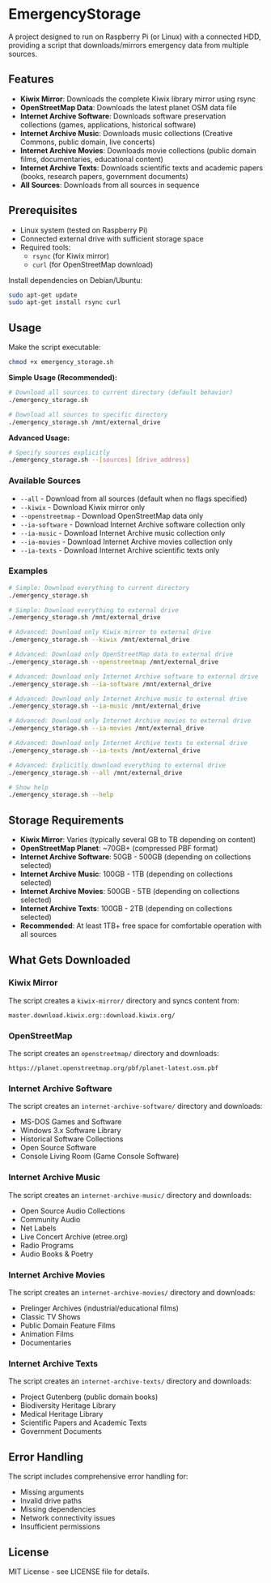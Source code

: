 # EmergencyStorage

A project designed to run on Raspberry Pi (or Linux) with a connected HDD, providing a script that downloads/mirrors emergency data from multiple sources.

## Features

- **Kiwix Mirror**: Downloads the complete Kiwix library mirror using rsync
- **OpenStreetMap Data**: Downloads the latest planet OSM data file
- **Internet Archive Software**: Downloads software preservation collections (games, applications, historical software)
- **Internet Archive Music**: Downloads music collections (Creative Commons, public domain, live concerts)
- **Internet Archive Movies**: Downloads movie collections (public domain films, documentaries, educational content)
- **Internet Archive Texts**: Downloads scientific texts and academic papers (books, research papers, government documents)
- **All Sources**: Downloads from all sources in sequence

## Prerequisites

- Linux system (tested on Raspberry Pi)
- Connected external drive with sufficient storage space
- Required tools:
  - `rsync` (for Kiwix mirror)
  - `curl` (for OpenStreetMap download)

Install dependencies on Debian/Ubuntu:
```bash
sudo apt-get update
sudo apt-get install rsync curl
```

## Usage

Make the script executable:
```bash
chmod +x emergency_storage.sh
```

**Simple Usage (Recommended):**
```bash
# Download all sources to current directory (default behavior)
./emergency_storage.sh

# Download all sources to specific directory
./emergency_storage.sh /mnt/external_drive
```

**Advanced Usage:**
```bash
# Specify sources explicitly
./emergency_storage.sh --[sources] [drive_address]
```

### Available Sources

- `--all` - Download from all sources (default when no flags specified)
- `--kiwix` - Download Kiwix mirror only
- `--openstreetmap` - Download OpenStreetMap data only
- `--ia-software` - Download Internet Archive software collection only
- `--ia-music` - Download Internet Archive music collection only
- `--ia-movies` - Download Internet Archive movies collection only
- `--ia-texts` - Download Internet Archive scientific texts only  

### Examples

```bash
# Simple: Download everything to current directory
./emergency_storage.sh

# Simple: Download everything to external drive
./emergency_storage.sh /mnt/external_drive

# Advanced: Download only Kiwix mirror to external drive
./emergency_storage.sh --kiwix /mnt/external_drive

# Advanced: Download only OpenStreetMap data to external drive
./emergency_storage.sh --openstreetmap /mnt/external_drive

# Advanced: Download only Internet Archive software to external drive  
./emergency_storage.sh --ia-software /mnt/external_drive

# Advanced: Download only Internet Archive music to external drive
./emergency_storage.sh --ia-music /mnt/external_drive

# Advanced: Download only Internet Archive movies to external drive
./emergency_storage.sh --ia-movies /mnt/external_drive

# Advanced: Download only Internet Archive texts to external drive
./emergency_storage.sh --ia-texts /mnt/external_drive

# Advanced: Explicitly download everything to external drive
./emergency_storage.sh --all /mnt/external_drive

# Show help
./emergency_storage.sh --help
```

## Storage Requirements

- **Kiwix Mirror**: Varies (typically several GB to TB depending on content)
- **OpenStreetMap Planet**: ~70GB+ (compressed PBF format)
- **Internet Archive Software**: 50GB - 500GB (depending on collections selected)
- **Internet Archive Music**: 100GB - 1TB (depending on collections selected)
- **Internet Archive Movies**: 500GB - 5TB (depending on collections selected)
- **Internet Archive Texts**: 100GB - 2TB (depending on collections selected)
- **Recommended**: At least 1TB+ free space for comfortable operation with all sources

## What Gets Downloaded

### Kiwix Mirror
The script creates a `kiwix-mirror/` directory and syncs content from:
```
master.download.kiwix.org::download.kiwix.org/
```

### OpenStreetMap
The script creates an `openstreetmap/` directory and downloads:
```
https://planet.openstreetmap.org/pbf/planet-latest.osm.pbf
```

### Internet Archive Software
The script creates an `internet-archive-software/` directory and downloads:
- MS-DOS Games and Software
- Windows 3.x Software Library
- Historical Software Collections
- Open Source Software
- Console Living Room (Game Console Software)

### Internet Archive Music  
The script creates an `internet-archive-music/` directory and downloads:
- Open Source Audio Collections
- Community Audio
- Net Labels
- Live Concert Archive (etree.org)
- Radio Programs
- Audio Books & Poetry

### Internet Archive Movies
The script creates an `internet-archive-movies/` directory and downloads:
- Prelinger Archives (industrial/educational films)
- Classic TV Shows
- Public Domain Feature Films
- Animation Films
- Documentaries

### Internet Archive Texts
The script creates an `internet-archive-texts/` directory and downloads:
- Project Gutenberg (public domain books)
- Biodiversity Heritage Library
- Medical Heritage Library
- Scientific Papers and Academic Texts
- Government Documents

## Error Handling

The script includes comprehensive error handling for:
- Missing arguments
- Invalid drive paths
- Missing dependencies
- Network connectivity issues
- Insufficient permissions

## License

MIT License - see LICENSE file for details.